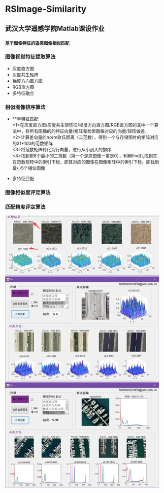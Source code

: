 # RSImage-Similarity
## 武汉大学遥感学院Matlab课设作业 
### `基于图像特征的遥感图像相似匹配`
### 图像视觉特征提取算法  
- 灰度直方图
- 灰度共生矩阵
- 梯度方向直方图
- RGB直方图
- 多特征融合
### 相似图像排序算法
- **单特征匹配  
<1>在灰度直方图/灰度共生矩阵征/梯度方向直方图/RGB直方图的其中一个算法中，将所有图像的的特征向量/矩阵和检索图像对应的向量/矩阵做差，  
<2>计算差向量的norm欧氏距离（二范数），得到一个与存储图片的矩阵对应的21*100的范数矩阵  
<3>将范数矩阵转化为行向量，进行从小到大的排序  
<4>找到前6个最小的二范数（第一个是原图像一定是0），利用find(),找到其在范数矩阵中的索引下标，即其对应的图像在图像矩阵中的索引下标，即找到最小5个相似图像  

- 多特征匹配
### 图像相似度评定算法
### 匹配精度评定算法
<img src="./interface3.png" width='500'>
<img src="./interface1.png" width='500'> 
<img src="./interface2.png" width='500'>
